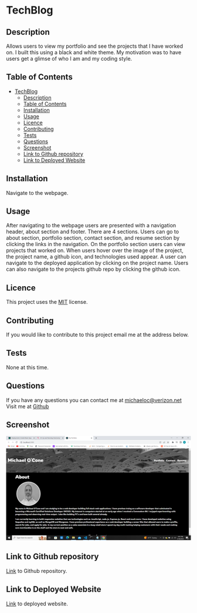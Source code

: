 # TechBlog

## Description
Allows users to view my portfolio and see the projects that I have worked on.  I built this using a black and white theme.  My motivation was to have users get a glimse of who I am and my coding style.

## Table of Contents
- [TechBlog](#techblog)
  - [Description](#description)
  - [Table of Contents](#table-of-contents)
  - [Installation](#installation)
  - [Usage](#usage)
  - [Licence](#licence)
  - [Contributing](#contributing)
  - [Tests](#tests)
  - [Questions](#questions)
  - [Screenshot](#screenshot)
  - [Link to Github repository](#link-to-github-repository)
  - [Link to Deployed Website](#link-to-deployed-website)


## Installation
Navigate to the webpage.
## Usage
After navigating to the webpage users are presented with a navigation header, about section and footer. There are 4 sections. Users can go to about section, portfolio section, contact section, and resume section by clicking the links in the navigation. On the portfolio section users can view projects that worked on.  When users hover over the image of the project, the project name, a github icon, and technologies used appear. A user can navigate to the deployed application by clicking on the project name. Users can also navigate to the projects github repo by clicking the github icon.
## Licence
This project uses the [MIT](https://opensource.org/license/mit/) license.

## Contributing
If you would like to contribute to this project email me at the address below.
## Tests
None at this time.
## Questions
If you have any questions you can contact me at [michaeloc@verizon.net](michaeloc@verizon.net)  
Visit me at [Github](https://github.com/michaeloc1)
## Screenshot
![](./src/react-portfolio.png)
## Link to Github repository
[Link](https://github.com/michaeloc1/portfolio) to Github repository.
## Link to Deployed Website
[Link](https://michaeloc1.github.io/portfolio/) to deployed website.
